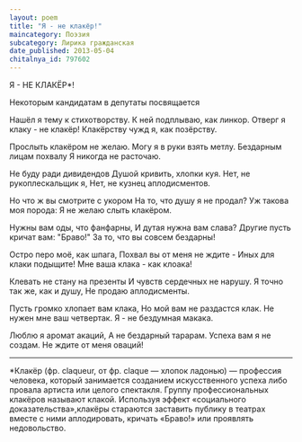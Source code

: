 ```yaml
---
layout: poem
title: "Я - не клакёр!"
maincategory: Поэзия
subcategory: Лирика гражданская
date_published: 2013-05-04
chitalnya_id: 797602
---
```




Я - НЕ КЛАКЁР\*!

Некоторым кандидатам в депутаты посвящается

Нашёл я тему к стихотворству.
К ней подплываю, как линкор.
Отверг я клаку - не клакёр!
Клакёрству чужд я, как позёрству.

Прослыть клакёром не желаю.
Могу я в руки взять метлу.
Бездарным лицам похвалу
Я никогда не расточаю.

Не буду ради дивидендов
Душой кривить, хлопки куя.
Нет, не рукоплескальщик я,
Нет, не кузнец аплодисментов.

Но что ж вы смотрите с укором
На то, что душу я не продал?
Уж такова моя порода:
Я не желаю слыть клакёром.

Нужны вам оды, что фанфарны,
И дутая нужна вам слава?
Другие пусть кричат вам: "Браво!"
За то, что вы совсем бездарны!

Остро перо моё, как шпага,
Похвал вы от меня не ждите -
Иных для клаки подыщите!
Мне ваша клака - как клоака!

Клевать не стану на презенты
И чувств сердечных не нарушу.
Я точно так же, как и душу,
Не продаю аплодисменты.

Пусть громко хлопает вам клака,
Но мой вам не раздастся клак.
Не нужен мне ваш четвертак.
Я - не бездумная макака.

Люблю я аромат акаций,
А не бездарный тарарам.
Успеха вам я не создам.
Не ждите от меня оваций!
_____________________
\*Клакёр (фр. claqueur, от фр. claque — хлопок ладонью) — профессия
человека, который занимается созданием искусственного успеха либо провала 
артиста или целого спектакля. Группу профессиональных клакёров называют клакой. 
 Используя эффект «социального доказательства»,клакёры стараются заставить
публику в театрах вместе с ними аплодировать, кричать «Браво!» или проявлять 
недовольство.






